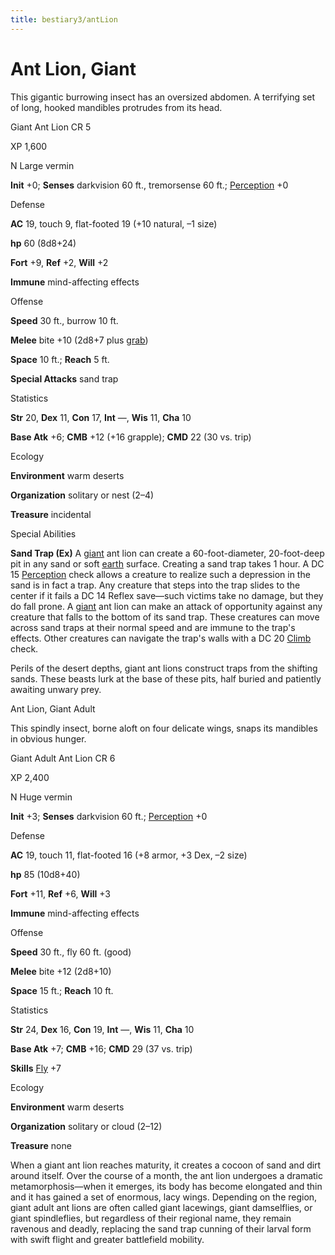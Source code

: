 ```yaml
---
title: bestiary3/antLion
---
```

# Ant Lion, Giant

This gigantic burrowing insect has an oversized abdomen. A terrifying set of long, hooked mandibles protrudes from its head.

Giant Ant Lion CR 5

XP 1,600

N Large vermin

**Init** +0; **Senses** darkvision 60 ft., tremorsense 60 ft.; [Perception](skills/perception#_perception) +0

Defense

**AC** 19, touch 9, flat-footed 19 (+10 natural, –1 size)

**hp** 60 (8d8+24)

**Fort** +9, **Ref** +2, **Will** +2

**Immune** mind-affecting effects

Offense

**Speed** 30 ft., burrow 10 ft.

**Melee** bite +10 (2d8+7 plus [grab](monsters/universalMonsterRules#_grab))

**Space** 10 ft.; **Reach** 5 ft.

**Special Attacks** sand trap

Statistics

**Str** 20, **Dex** 11, **Con** 17, **Int** —, **Wis** 11, **Cha** 10

**Base Atk** +6; **CMB** +12 (+16 grapple); **CMD** 22 (30 vs. trip)

Ecology

**Environment** warm deserts

**Organization** solitary or nest (2–4)

**Treasure** incidental

Special Abilities

**Sand Trap (Ex)** A [giant](monsters/creatureTypes#_giant-subtype) ant lion can create a 60-foot-diameter, 20-foot-deep pit in any sand or soft [earth](monsters/creatureTypes#_earth-subtype) surface. Creating a sand trap takes 1 hour. A DC 15 [Perception](skills/perception#_perception) check allows a creature to realize such a depression in the sand is in fact a trap. Any creature that steps into the trap slides to the center if it fails a DC 14 Reflex save—such victims take no damage, but they do fall prone. A [giant](monsters/creatureTypes#_giant-subtype) ant lion can make an attack of opportunity against any creature that falls to the bottom of its sand trap. These creatures can move across sand traps at their normal speed and are immune to the trap's effects. Other creatures can navigate the trap's walls with a DC 20 [Climb](skills/climb#_climb) check.

Perils of the desert depths, giant ant lions construct traps from the shifting sands. These beasts lurk at the base of these pits, half buried and patiently awaiting unwary prey.

Ant Lion, Giant Adult

This spindly insect, borne aloft on four delicate wings, snaps its mandibles in obvious hunger.

Giant Adult Ant Lion CR 6

XP 2,400

N Huge vermin

**Init** +3; **Senses** darkvision 60 ft.; [Perception](skills/perception#_perception) +0

Defense

**AC** 19, touch 11, flat-footed 16 (+8 armor, +3 Dex, –2 size)

**hp** 85 (10d8+40)

**Fort** +11, **Ref** +6, **Will** +3

**Immune** mind-affecting effects

Offense

**Speed** 30 ft., fly 60 ft. (good)

**Melee** bite +12 (2d8+10)

**Space** 15 ft.; **Reach** 10 ft.

Statistics

**Str** 24, **Dex** 16, **Con** 19, **Int** —, **Wis** 11, **Cha** 10

**Base Atk** +7; **CMB** +16; **CMD** 29 (37 vs. trip)

**Skills** [Fly](skills/fly#_fly) +7

Ecology

**Environment** warm deserts

**Organization** solitary or cloud (2–12)

**Treasure** none

When a giant ant lion reaches maturity, it creates a cocoon of sand and dirt around itself. Over the course of a month, the ant lion undergoes a dramatic metamorphosis—when it emerges, its body has become elongated and thin and it has gained a set of enormous, lacy wings. Depending on the region, giant adult ant lions are often called giant lacewings, giant damselflies, or giant spindleflies, but regardless of their regional name, they remain ravenous and deadly, replacing the sand trap cunning of their larval form with swift flight and greater battlefield mobility.

